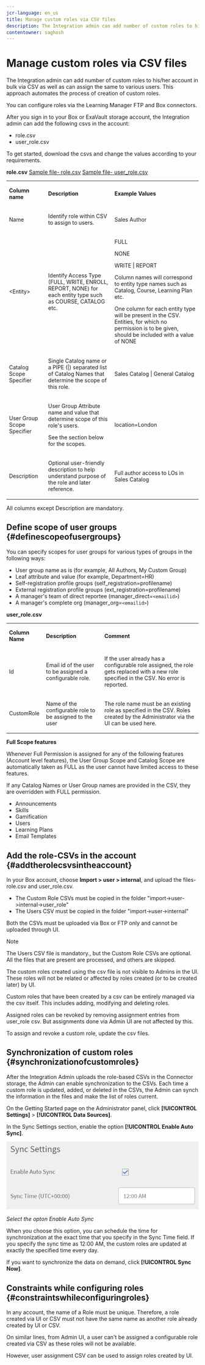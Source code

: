 ```yaml
---
jcr-language: en_us
title: Manage custom roles via CSV files
description: The Integration admin can add number of custom roles to his/her account in bulk via CSV as well as can assign the same to various users. This approach automates the process of creation of custom roles.
contentowner: saghosh
---
```



# Manage custom roles via CSV files

The Integration admin can add number of custom roles to his/her account in bulk via CSV as well as can assign the same to various users. This approach automates the process of creation of custom roles.

You can configure roles via the Learning Manager FTP and Box connectors.

After you sign in to your Box or ExaVault storage account, the Integration admin can add the following csvs in the account:

* role.csv
* user_role.csv

To get started, download the csvs and change the values according to your requirements.

**role.csv**
[Sample file- role.csv](assets/role.csv) [Sample file- user_role.csv](assets/user-role.csv)

<table>
 <tbody>
  <tr>
   <td>
    <p><b>Column name</b></p></td>
   <td>
    <p><b>Description</b></p></td>
   <td>
    <p><b>Example Values</b></p></td>
  </tr>
  <tr>
   <td>
    <p>Name</p></td>
   <td>
    <p>Identify role within CSV to assign to users.</p></td>
   <td>
    <p>Sales Author</p></td>
  </tr>
  <tr>
   <td>
    <p>&lt;Entity&gt;</p></td>
   <td>
    <p>Identify Access Type (FULL, WRITE, ENROLL, REPORT, NONE) for each entity type such as COURSE, CATALOG etc.</p></td>
   <td>
    <p>FULL</p>
    <p>NONE</p>
    <p>WRITE | REPORT</p>
    <p>Column names will correspond to entity type names such as Catalog, Course, Learning Plan etc.</p>
    <p>One column for each entity type will be present in the CSV. Entities, for which no permission is to be given, should be included with a value of NONE</p></td>
  </tr>
  <tr>
   <td>
    <p>Catalog Scope Specifier</p></td>
   <td>
    <p>Single Catalog name or a PIPE (|) separated list of Catalog Names that determine the scope of this role.</p></td>
   <td>
    <p>Sales Catalog | General Catalog</p></td>
  </tr>
  <tr>
   <td>
    <p>User Group Scope Specifier</p></td>
   <td>
    <p>User Group Attribute name and value that determine scope of this role's users.</p>
    <p>See the section below for the scopes.</p></td>
   <td>
    <p>location=London</p></td>
  </tr>
  <tr>
   <td>
    <p>Description</p></td>
   <td>
    <p>Optional user-friendly description to help understand purpose of the role and later reference.</p></td>
   <td>
    <p>Full author access to LOs in Sales Catalog</p></td>
  </tr>
 </tbody>
</table>

All columns except Description are mandatory.

## Define scope of user groups {#definescopeofusergroups}

You can specify scopes for user groups for various types of groups in the following ways:

* User group name as is (for example, All Authors, My Custom Group)
* Leaf attribute and value (for example, Department=HR)
* Self-registration profile groups (self_registration=profilename)
* External registration profile groups (ext_registration=profilename)
* A manager's team of direct reportee (manager_direct=`<emailid>`)
* A manager's complete org (manager_org=`<emailid>`)

**user_role.csv**

<table>
 <tbody>
  <tr>
   <td>
    <p><b>Column Name</b></p></td>
   <td>
    <p><b>Description</b></p></td>
   <td>
    <p><b>Comment</b></p></td>
  </tr>
  <tr>
   <td>
    <p>Id</p></td>
   <td>
    <p>Email id of the user to be assigned a configurable role.</p></td>
   <td>
    <p>If the user already has a configurable role assigned, the role gets replaced with a new role specified in the CSV. No error is reported.</p></td>
  </tr>
  <tr>
   <td>
    <p>CustomRole</p></td>
   <td>
    <p>Name of the configurable role to be assigned to the user</p></td>
   <td>
    <p>The role name must be an existing role as specified in the CSV. Roles created by the Administrator via the UI can be used here.</p></td>
  </tr>
 </tbody>
</table>

**Full Scope features**

Whenever Full Permission is assigned for any of the following features (Account level features), the User Group Scope and Catalog Scope are automatically taken as FULL as the user cannot have limited access to these features.

If any Catalog Names or User Group names are provided in the CSV, they are overridden with FULL permission.

* Announcements
* Skills
* Gamification
* Users
* Learning Plans
* Email Templates

## Add the role-CSVs in the account {#addtherolecsvsintheaccount}

In your Box account, choose **Import > user > internal**, and upload the files- role.csv and user_role.csv.

* The Custom Role CSVs must be copied in the folder "import->user->internal->user_role"
* The Users CSV must be copied in the folder "import->user->internal"

Both the CSVs must be uploaded via Box or FTP only and cannot be uploaded through UI. 

>[!NOTE]
>
>The Users CSV file is mandatory., but the Custom Role CSVs are optional. All the files that are present are processed, and others are skipped.

The custom roles created using the csv file is not visible to Admins in the UI. These roles will not be related or affected by roles created (or to be created later) by UI.

Custom roles that have been created by a csv can be entirely managed via the csv itself. This includes adding, modifying and deleting roles.

Assigned roles can be revoked by removing assignment entries from user_role csv. But assignments done via Admin UI are not affected by this.

To assign and revoke a custom role, update the csv files.

## Synchronization of custom roles {#synchronizationofcustomroles}

After the Integration Admin uploads the role-based CSVs in the Connector storage, the Admin can enable synchronization to the CSVs. Each time a custom role is updated, added, or deleted in the CSVs, the Admin can synch the information in the files and make the list of roles current.

On the Getting Started page on the Administrator panel, click **[!UICONTROL Settings]** > **[!UICONTROL Data Sources]**.

In the Sync Settings section, enable the option **[!UICONTROL Enable Auto Sync]**.

![](assets/sync-settings.png)

*Select the opton Enable Auto Sync*

When you choose this option, you can schedule the time for synchronization at the exact time that you specify in the Sync Time field. If you specify the sync time as 12:00 AM, the custom roles are updated at exactly the specified time every day.

If you want to synchronize the data on demand, click **[!UICONTROL Sync Now]**.

## Constraints while configuring roles {#constraintswhileconfiguringroles}

In any account, the name of a Role must be unique. Therefore, a role created via UI or CSV must not have the same name as another role already created by UI or CSV.

On similar lines, from Admin UI, a user can't be assigned a configurable role created via CSV as these roles will not be available.

However, user assignment CSV can be used to assign roles created by UI.
